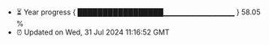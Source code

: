 - ⏳ Year progress { █████████████████▁▁▁▁▁▁▁▁▁▁▁▁▁ } 58.05 %
- ⏰ Updated on Wed, 31 Jul 2024 11:16:52 GMT

